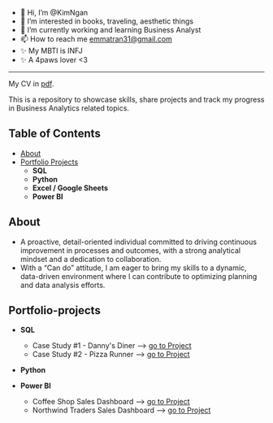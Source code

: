 - 👋 Hi, I’m @KimNgan
- 👀 I’m interested in books, traveling, aesthetic things
- 🌱 I’m currently working and learning Business Analyst
- 📫 How to reach me emmatran31@gmail.com
- ✨ My MBTI is INFJ
- ✨ A 4paws lover <3
-----------

My CV in [pdf](https://github.com/Kimngantr-da/My-CV/blob/main/Tran%20Thi%20Kim%20NGAN-%20CV.pdf).

This is a repository to showcase skills, share projects and track my progress in Business Analytics related topics.

## Table of Contents

- [About](#About)
- [Portfolio Projects](#portfolio-projects)
   - **SQL**
   - **Python**
   - **Excel / Google Sheets**
   - **Power BI** 

## About
- A proactive, detail-oriented individual committed to driving continuous improvement in processes and outcomes,
  with a strong analytical mindset and a dedication to collaboration. 
- With a “Can do” attitude, I am eager to bring my skills to a dynamic, data-driven environment
  where I can contribute to optimizing planning and data analysis efforts.

## Portfolio-projects
- **SQL**
    - Case Study #1 - Danny's Diner --> [go to Project](https://github.com/Kimngantr-da/Danny-s-Diner/blob/main/README.md)
    - Case Study #2 - Pizza Runner --> [go to Project](https://github.com/Kimngantr-da/Pizza_Runner/blob/main/README.md)
- **Python**

- **Power BI**
   - Coffee Shop Sales Dashboard --> [go to Project](https://github.com/Kimngantr-da/Coffee_Shop_Sales_Dashborad/blob/main/README.md)
   - Northwind Traders Sales Dashboard --> [go to Project](https://github.com/Kimngantr-da/Northwind-Traders-Sales-Dashboard/blob/main/README.md)
